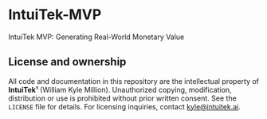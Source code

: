 # IntuiTek-MVP
IntuiTek MVP: Generating Real-World Monetary Value

## License and ownership

All code and documentation in this repository are the intellectual property of **IntuiTek¹** (William Kyle Million). Unauthorized copying, modification, distribution or use is prohibited without prior written consent. See the `LICENSE` file for details. For licensing inquiries, contact kyle@intuitek.ai.
